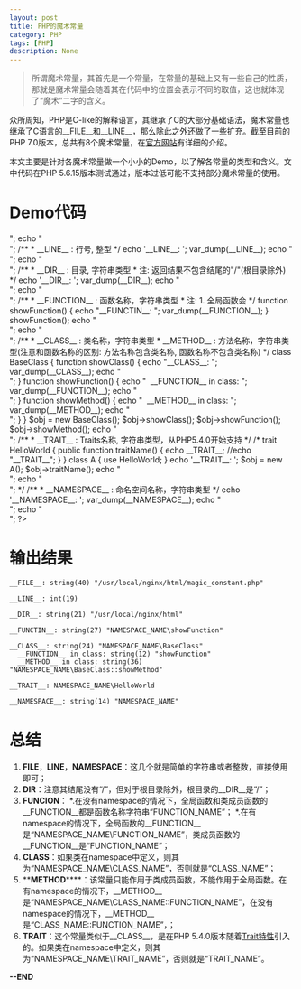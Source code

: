 ```yaml
---
layout: post
title: PHP的魔术常量
category: PHP
tags: [PHP]
description: None
---
```


> 所谓魔术常量，其首先是一个常量，在常量的基础上又有一些自己的性质，那就是魔术常量会随着其在代码中的位置会表示不同的取值，这也就体现了“魔术”二字的含义。

众所周知，PHP是C-like的解释语言，其继承了C的大部分基础语法，魔术常量也继承了C语言的__FILE__和__LINE__，那么除此之外还做了一些扩充。截至目前的PHP 7.0版本，总共有8个魔术常量，在[官方网站](http://php.net/manual/zh/language.constants.predefined.php)有详细的介绍。

本文主要是针对各魔术常量做一个小小的Demo，以了解各常量的类型和含义。文中代码在PHP 5.6.15版本测试通过，版本过低可能不支持部分魔术常量的使用。

# Demo代码

<?php

    // 8个魔术常量(不区分大小写)

    namespace NAMESPACE_NAME;
    /**
     * __FILE__ : 文件名称, 字符串类型
     */
    echo '__FILE__: ';
    var_dump(__file__); 
    echo "</br>";
    echo "</br>";


    /**
     * __LINE__ : 行号, 整型
     */
    echo '__LINE__: ';
    var_dump(__LINE__); 
    echo "</br>";
    echo "</br>";


    /**
     * __DIR__ : 目录, 字符串类型
     * 注: 返回结果不包含结尾的"/"(根目录除外)
     */
    echo '__DIR__: ';
    var_dump(__DIR__); 
    echo "</br>";
    echo "</br>";


    /**
     * __FUNCTION__ : 函数名称，字符串类型
     * 注:  1. 全局函数会
     */
    function showFunction() {
        echo "__FUNCTIN__: ";
        var_dump(__FUNCTION__);
    }
    showFunction();
    echo "</br>";
    echo "</br>";


    /**
     * __CLASS__ : 类名称，字符串类型
     * __METHOD__ : 方法名称，字符串类型(注意和函数名称的区别: 方法名称包含类名称, 函数名称不包含类名称)
     */
    class BaseClass {
        function showClass() {
            echo "__CLASS__: ";
            var_dump(__CLASS__);
            echo "</br>";
        }
        function showFunction() {
            echo "&nbsp;&nbsp;__FUNCTION__ in class: ";
            var_dump(__FUNCTION__);
            echo "</br>";
        }
        function showMethod() {
            echo "&nbsp;&nbsp;__METHOD__ in class: ";
            var_dump(__METHOD__);
            echo "</br>";
        }
    }
    $obj = new BaseClass();
    $obj->showClass();
    $obj->showFunction();
    $obj->showMethod();
    echo "</br>";


    /**
     * __TRAIT__ : Traits名称, 字符串类型，从PHP5.4.0开始支持
     */
    /*
    trait HelloWorld {
        public function traitName() {
            echo __TRAIT__;
            //echo "__TRAIT__";
        }
    } 
    class A {
        use HelloWorld;
    }
    echo '__TRAIT__: ';
    $obj = new A();
    $obj->traitName();
    echo "</br>";
    echo "</br>";
    */


    /**
     * __NAMESPACE__ : 命名空间名称，字符串类型
     */
    echo '__NAMESPACE__: ';
    var_dump(__NAMESPACE__); 
    echo "</br>";
    echo "</br>";

?>

# 输出结果

    __FILE__: string(40) "/usr/local/nginx/html/magic_constant.php" 

    __LINE__: int(19) 

    __DIR__: string(21) "/usr/local/nginx/html" 

    __FUNCTIN__: string(27) "NAMESPACE_NAME\showFunction" 

    __CLASS__: string(24) "NAMESPACE_NAME\BaseClass" 
      __FUNCTION__ in class: string(12) "showFunction" 
      __METHOD__ in class: string(36) "NAMESPACE_NAME\BaseClass::showMethod" 

    __TRAIT__: NAMESPACE_NAME\HelloWorld

    __NAMESPACE__: string(14) "NAMESPACE_NAME" 


# 总结

1. **__FILE__**，__LINE__，__NAMESPACE__：这几个就是简单的字符串或者整数，直接使用即可；
2. **__DIR__**：注意其结尾没有“/”，但对于根目录除外，根目录的__DIR__是“/”；
3. **__FUNCION__**：
*.在没有namespace的情况下，全局函数和类成员函数的__FUNCTION__都是函数名称字符串“FUNCTION_NAME”；
*.在有namespace的情况下，全局函数的__FUNCTION__是“NAMESPACE_NAME\FUNCTION_NAME”，类成员函数的__FUNCTION__是“FUNCTION_NAME”；
4. **__CLASS__**：如果类在namespace中定义，则其为“NAMESPACE_NAME\CLASS_NAME”，否则就是“CLASS_NAME”；
5. **__METHOD__****：该常量只能作用于类成员函数，不能作用于全局函数。在有namespace的情况下，__METHOD__是“NAMESPACE_NAME\CLASS_NAME::FUNCTION_NAME”，在没有namespace的情况下，__METHOD__是“CLASS_NAME::FUNCTION_NAME”，；
6. **__TRAIT__**：这个常量类似于__CLASS__，是在PHP 5.4.0版本随着[Trait特性](http://php.net/manual/zh/language.oop5.traits.php)引入的。如果类在namespace中定义，则其为“NAMESPACE_NAME\TRAIT_NAME”，否则就是“TRAIT_NAME”。

**--END**